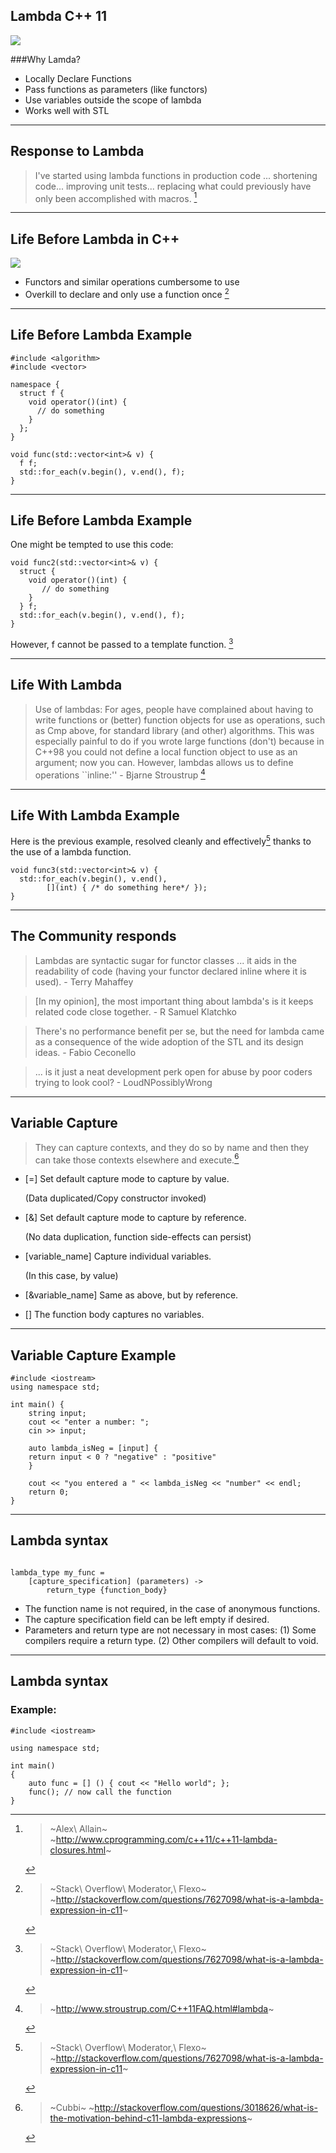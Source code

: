 ## Lambda C++ 11

![](Images/HalfLife.png) 

###Why Lamda?

* Locally Declare Functions
* Pass functions as parameters (like functors)
* Use variables outside the scope of lambda
* Works well with STL

---

## Response to Lambda

> I've started using lambda functions in production code ... shortening code... improving unit tests... replacing what could previously have only been accomplished with macros. [^4]


---

## Life Before Lambda in C++
![](Images/Venus.png)

* Functors and similar operations cumbersome to use 
* Overkill to declare and only use a function once [^1]

---

## Life Before Lambda Example
~~~~~
#include <algorithm>
#include <vector>

namespace {
  struct f {
	void operator()(int) {
	  // do something
	}
  };    
}
    
void func(std::vector<int>& v) {
  f f;
  std::for_each(v.begin(), v.end(), f);
}
~~~~~

---

## Life Before Lambda Example

One might be tempted to use this code:

~~~~~
void func2(std::vector<int>& v) {
  struct {
    void operator()(int) {
       // do something
    }
  } f;
  std::for_each(v.begin(), v.end(), f);
}
~~~~~

However, f cannot be passed to a template function. [^1]

---

## Life With Lambda

> Use of lambdas: For ages, people have complained about having to write functions or (better) function objects for use as operations, such as Cmp<T> above, for standard library (and other) algorithms. This was especially painful to do if you wrote large functions (don't) because in C++98 you could not define a local function object to use as an argument; now you can. However, lambdas allows us to define operations ``inline:'' - Bjarne Stroustrup [^2]


---

## Life With Lambda Example

Here is the previous example, resolved cleanly and effectively[^1] thanks to the use of a lambda function.

~~~
void func3(std::vector<int>& v) {
  std::for_each(v.begin(), v.end(),
		[](int) { /* do something here*/ });
}
~~~

---

## The Community responds

> Lambdas are syntactic sugar for functor classes ...  it aids in the readability of code (having your functor declared inline where it is used). - Terry Mahaffey  

> [In my opinion], the most important thing about lambda's is it keeps related code close together. - R Samuel Klatchko  

> There's no performance benefit per se, but the need for lambda came as a consequence of the wide adoption of the STL and its design ideas. - Fabio Ceconello  

> ... is it just a neat development perk open for abuse by poor coders trying to look cool? - LoudNPossiblyWrong  

---

## Variable Capture

> They can capture contexts, and they do so by name and then they can take those contexts elsewhere and execute.[^3]


* [=] Set default capture mode to capture by value.
	
	(Data duplicated/Copy constructor invoked)
* [&] Set default capture mode to capture by reference. 
	
	(No data duplication, function side-effects can persist)
* [variable_name] Capture individual variables.

	(In this case, by value)
* [&variable_name] Same as above, but by reference.
* [] The function body captures no variables.
<!-- According to these two (and also MSDN), [] captures NO variables -->
<!-- http://www.cprogramming.com/c++11/c++11-lambda-closures.html -->
<!-- http://msdn.microsoft.com/en-us/library/dd293603.aspx -->

---

## Variable Capture Example

~~~
#include <iostream>
using namespace std;

int main() {
    string input; 
    cout << "enter a number: ";
    cin >> input;

    auto lambda_isNeg = [input] {
    return input < 0 ? "negative" : "positive"
    }

    cout << "you entered a " << lambda_isNeg << "number" << endl; 
    return 0;
}
~~~

---

## Lambda syntax

~~~~~

lambda_type my_func =
	[capture_specification] (parameters) -> 
		return_type {function_body}

~~~~~

* The function name is not required, in the case of anonymous functions.
* The capture specification field can be left empty if desired.
* Parameters and return type are not necessary in most cases:
	(1) Some compilers require a return type.
	(2) Other compilers will default to void.

---

## Lambda syntax

### Example:

~~~~~
#include <iostream>

using namespace std;

int main()
{
    auto func = [] () { cout << "Hello world"; };
    func(); // now call the function
}
~~~~~


[^1]: > ~Stack\ Overflow\ Moderator,\ Flexo~
	~http://stackoverflow.com/questions/7627098/what-is-a-lambda-expression-in-c11~

[^2]: > ~http://www.stroustrup.com/C++11FAQ.html#lambda~

[^3]: > ~Cubbi~
	~http://stackoverflow.com/questions/3018626/what-is-the-motivation-behind-c11-lambda-expressions~

[^4]: > ~Alex\ Allain~					
	~http://www.cprogramming.com/c++11/c++11-lambda-closures.html~
